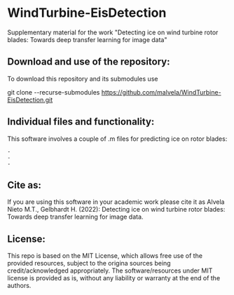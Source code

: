 # WindTurbine-EisDetection
Supplementary material for the work "Detecting ice on wind turbine rotor blades: Towards deep transfer learning for image data"

## Download and use of the repository:
To download this repository and its submodules use

git clone --recurse-submodules https://github.com/malvela/WindTurbine-EisDetection.git

## Individual files and functionality:
This software involves a couple of .m files for predicting ice on rotor blades:

    -
    -
    -
    

## Cite as:

If you are using this software in your academic work please cite it as Alvela Nieto M.T., Gelbhardt H. (2022): Detecting ice on wind turbine rotor blades: Towards deep transfer learning for image data.

## License:

This repo is based on the MIT License, which allows free use of the provided resources, subject to the origina sources being credit/acknowledged appropriately. The software/resources under MIT license is provided as is, without any liability or warranty at the end of the authors.
